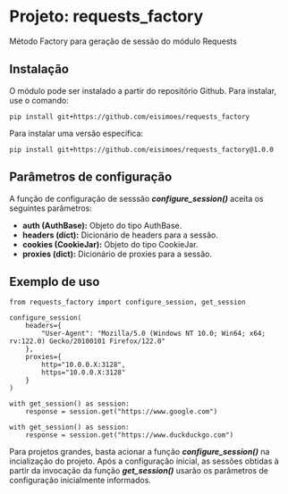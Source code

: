 # Projeto: requests_factory

Método Factory para geração de sessão do módulo Requests

## Instalação

O módulo pode ser instalado a partir do repositório Github. Para instalar, use o comando:

```pip install git+https://github.com/eisimoes/requests_factory```

Para instalar uma versão específica:

```pip install git+https://github.com/eisimoes/requests_factory@1.0.0```

## Parâmetros de configuração

A função de configuração de sesssão ***configure_session()*** aceita os seguintes parâmetros:

- **auth (AuthBase):** Objeto do tipo AuthBase.
- **headers (dict):** Dicionário de headers para a sessão.
- **cookies (CookieJar):** Objeto do tipo CookieJar.
- **proxies (dict):** Dicionário de proxies para a sessão.

## Exemplo de uso

```
from requests_factory import configure_session, get_session

configure_session(
    headers={
        "User-Agent": "Mozilla/5.0 (Windows NT 10.0; Win64; x64; rv:122.0) Gecko/20100101 Firefox/122.0"
    },
    proxies={
        http="10.0.0.X:3128",
        https="10.0.0.X:3128"
    }
)

with get_session() as session:
    response = session.get("https://www.google.com")

with get_session() as session:
    response = session.get("https://www.duckduckgo.com")
```

Para projetos grandes, basta acionar a função ***configure_session()*** na incialização do projeto. Após a configuração inicial, as sessões obtidas à partir da invocação da função ***get_session()*** usarão os parâmetros de configuração inicialmente informados.